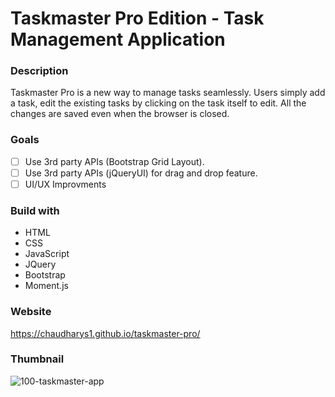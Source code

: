 # Taskmaster Pro Edition - Task Management Application

### Description
Taskmaster Pro is a new way to manage tasks seamlessly. Users simply add a task, edit the existing tasks by clicking on the task itself to edit. All the changes are saved even when the browser is closed.

### Goals
- [ ] Use 3rd party APIs (Bootstrap Grid Layout).
- [ ] Use 3rd party APIs (jQueryUI) for drag and drop feature.
- [ ] UI/UX Improvments

### Build with
- HTML
- CSS
- JavaScript
- JQuery
- Bootstrap
- Moment.js

### Website
https://chaudharys1.github.io/taskmaster-pro/


### Thumbnail
![100-taskmaster-app](https://user-images.githubusercontent.com/39867916/125392902-96beec80-e36c-11eb-90a0-a41d7d0b2cab.jpg)

